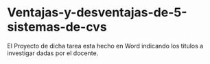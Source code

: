 # Ventajas-y-desventajas-de-5-sistemas-de-cvs
El Proyecto de dicha tarea esta hecho en Word indicando los titulos a investigar dadas por el docente. 
